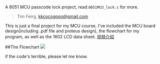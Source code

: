 A 8051 MCU passcode lock project, read `8051MCU_lock.c` for more.

>Tim Feirg, kkcocogogo@gmail.com

This is just a final project for my MCU course, I've included the MCU board design(including .pdf file and proteus design), the flowchart for my program, as well as the 1602 LCD data sheet. [视频介绍](http://v.youku.com/v_show/id_XNjY2MDQxMTAw.html)

##The Flowchart
![](https://raw2.github.com/kkcocogogo/8051MCU_lock/master/MCU%20lock%20flowchart.png)

if the code's terrible, please let me know.
